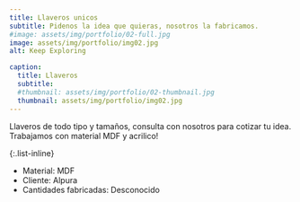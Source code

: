 ```yaml
---
title: Llaveros unicos
subtitle: Pidenos la idea que quieras, nosotros la fabricamos.
#image: assets/img/portfolio/02-full.jpg
image: assets/img/portfolio/img02.jpg
alt: Keep Exploring

caption:
  title: Llaveros
  subtitle: 
  #thumbnail: assets/img/portfolio/02-thumbnail.jpg
  thumbnail: assets/img/portfolio/img02.jpg
---
```

Llaveros de todo tipo y tamaños, consulta con nosotros para cotizar tu idea. Trabajamos con material MDF y acrilico!

{:.list-inline}
- Material: MDF
- Cliente: Alpura
- Cantidades fabricadas: Desconocido

